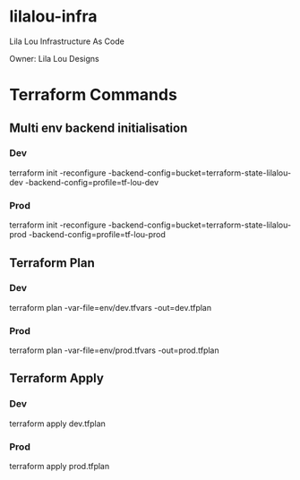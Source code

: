 # lilalou-infra
Lila Lou Infrastructure As Code

Owner: Lila Lou Designs

# Terraform Commands
## Multi env backend initialisation
### Dev
terraform init -reconfigure -backend-config=bucket=terraform-state-lilalou-dev -backend-config=profile=tf-lou-dev

### Prod
terraform init -reconfigure -backend-config=bucket=terraform-state-lilalou-prod -backend-config=profile=tf-lou-prod

## Terraform Plan
### Dev
terraform plan -var-file=env/dev.tfvars -out=dev.tfplan

### Prod
terraform plan -var-file=env/prod.tfvars -out=prod.tfplan

## Terraform Apply
### Dev
terraform apply dev.tfplan

### Prod
terraform apply prod.tfplan
